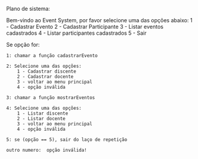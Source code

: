 Plano de sistema:


Bem-vindo ao Event System, por favor selecione uma das opções abaixo:
1 - Cadastrar Evento
2 - Cadastrar Participante
3 - Listar eventos cadastrados
4 - Listar participantes cadastrados
5 - Sair


Se opção for:

	1: chamar a função cadastrarEvento

	2: Selecione uma das opções: 
		1 - Cadastrar discente
		2 - Cadastrar docente
		3 - voltar ao menu principal
		4 - opção inválida

	3: chamar a função mostrarEventos

	4: Selecione uma das opções: 
		1 - Listar discente
		2 - Listar docente
		3 - voltar ao menu principal
		4 - opção inválida

	5: se (opção == 5), sair do laço de repetição

	outro numero:  opção inválida!
		
